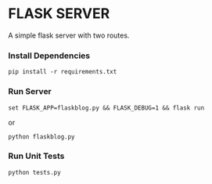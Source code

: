 # FLASK SERVER

A simple flask server with two routes. 


### Install Dependencies

```
pip install -r requirements.txt
```

### Run Server
```
set FLASK_APP=flaskblog.py && FLASK_DEBUG=1 && flask run
```
or
```
python flaskblog.py
```

### Run Unit Tests

```
python tests.py
```
